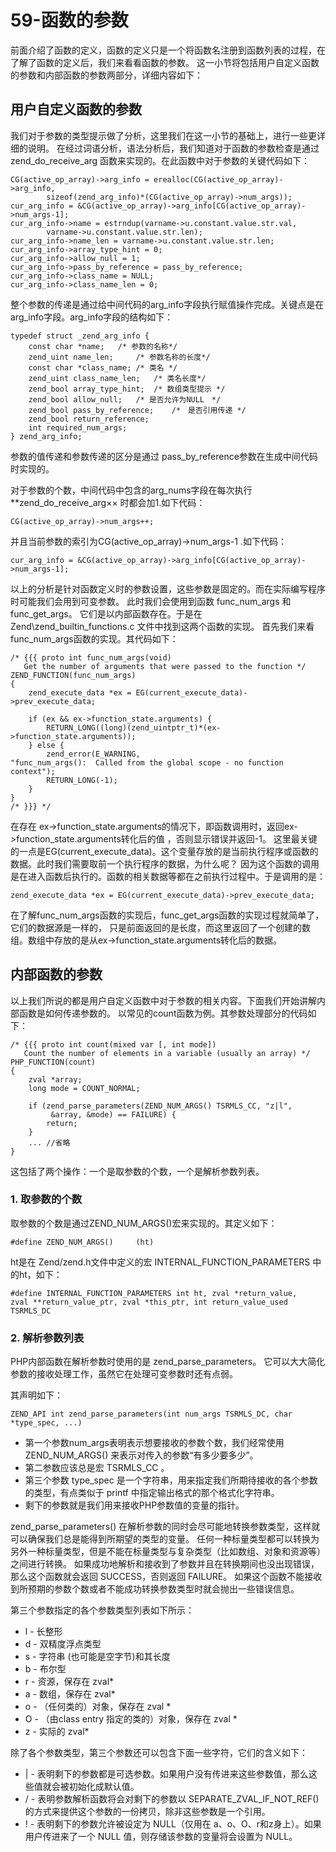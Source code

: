# 59-函数的参数
前面介绍了函数的定义，函数的定义只是一个将函数名注册到函数列表的过程，在了解了函数的定义后，我们来看看函数的参数。 这一小节将包括用户自定义函数的参数和内部函数的参数两部分，详细内容如下：
## 用户自定义函数的参数

我们对于参数的类型提示做了分析，这里我们在这一小节的基础上，进行一些更详细的说明。 在经过词语分析，语法分析后，我们知道对于函数的参数检查是通过 zend_do_receive_arg 函数来实现的。在此函数中对于参数的关键代码如下：

    CG(active_op_array)->arg_info = erealloc(CG(active_op_array)->arg_info,
            sizeof(zend_arg_info)*(CG(active_op_array)->num_args));
    cur_arg_info = &CG(active_op_array)->arg_info[CG(active_op_array)->num_args-1];
    cur_arg_info->name = estrndup(varname->u.constant.value.str.val,
            varname->u.constant.value.str.len);
    cur_arg_info->name_len = varname->u.constant.value.str.len;
    cur_arg_info->array_type_hint = 0;
    cur_arg_info->allow_null = 1;
    cur_arg_info->pass_by_reference = pass_by_reference;
    cur_arg_info->class_name = NULL;
    cur_arg_info->class_name_len = 0;

整个参数的传递是通过给中间代码的arg_info字段执行赋值操作完成。关键点是在arg_info字段。arg_info字段的结构如下：

    typedef struct _zend_arg_info {
        const char *name;   /* 参数的名称*/
        zend_uint name_len;     /* 参数名称的长度*/
        const char *class_name; /* 类名 */
        zend_uint class_name_len;   /* 类名长度*/
        zend_bool array_type_hint;  /* 数组类型提示 */
        zend_bool allow_null;   /* 是否允许为NULL　*/
        zend_bool pass_by_reference;    /*　是否引用传递 */
        zend_bool return_reference; 
        int required_num_args;  
    } zend_arg_info;

参数的值传递和参数传递的区分是通过 pass_by_reference参数在生成中间代码时实现的。

对于参数的个数，中间代码中包含的arg_nums字段在每次执行 **zend_do_receive_arg×× 时都会加1.如下代码：

    CG(active_op_array)->num_args++;

并且当前参数的索引为CG(active_op_array)->num_args-1 .如下代码：

    cur_arg_info = &CG(active_op_array)->arg_info[CG(active_op_array)->num_args-1];

以上的分析是针对函数定义时的参数设置，这些参数是固定的。而在实际编写程序时可能我们会用到可变参数。 此时我们会使用到函数 func_num_args 和 func_get_args。 它们是以内部函数存在。于是在 Zend\zend_builtin_functions.c 文件中找到这两个函数的实现。 首先我们来看func_num_args函数的实现。其代码如下：

    /* {{{ proto int func_num_args(void)
       Get the number of arguments that were passed to the function */
    ZEND_FUNCTION(func_num_args)
    {
        zend_execute_data *ex = EG(current_execute_data)->prev_execute_data;
     
        if (ex && ex->function_state.arguments) {
            RETURN_LONG((long)(zend_uintptr_t)*(ex->function_state.arguments));
        } else {
            zend_error(E_WARNING,
    "func_num_args():  Called from the global scope - no function context");
            RETURN_LONG(-1);
        }
    }
    /* }}} */

在存在 ex->function_state.arguments的情况下，即函数调用时，返回ex->function_state.arguments转化后的值 ，否则显示错误并返回-1。 这里最关键的一点是EG(current_execute_data)。这个变量存放的是当前执行程序或函数的数据。此时我们需要取前一个执行程序的数据，为什么呢？ 因为这个函数的调用是在进入函数后执行的。函数的相关数据等都在之前执行过程中。于是调用的是：

    zend_execute_data *ex = EG(current_execute_data)->prev_execute_data;

在了解func_num_args函数的实现后，func_get_args函数的实现过程就简单了，它们的数据源是一样的， 只是前面返回的是长度，而这里返回了一个创建的数组。数组中存放的是从ex->function_state.arguments转化后的数据。
## 内部函数的参数

以上我们所说的都是用户自定义函数中对于参数的相关内容。下面我们开始讲解内部函数是如何传递参数的。 以常见的count函数为例。其参数处理部分的代码如下：

    /* {{{ proto int count(mixed var [, int mode])
       Count the number of elements in a variable (usually an array) */
    PHP_FUNCTION(count)
    {
        zval *array;
        long mode = COUNT_NORMAL;
     
        if (zend_parse_parameters(ZEND_NUM_ARGS() TSRMLS_CC, "z|l",
             &array, &mode) == FAILURE) {
            return;
        }
        ... //省略
    }

这包括了两个操作：一个是取参数的个数，一个是解析参数列表。

### 1. 取参数的个数

取参数的个数是通过ZEND_NUM_ARGS()宏来实现的。其定义如下：

    #define ZEND_NUM_ARGS()     (ht)

ht是在 Zend/zend.h文件中定义的宏 INTERNAL_FUNCTION_PARAMETERS 中的ht，如下：

    #define INTERNAL_FUNCTION_PARAMETERS int ht, zval *return_value,
    zval **return_value_ptr, zval *this_ptr, int return_value_used TSRMLS_DC

### 2. 解析参数列表

PHP内部函数在解析参数时使用的是 zend_parse_parameters。 它可以大大简化参数的接收处理工作，虽然它在处理可变参数时还有点弱。

其声明如下：

    ZEND_API int zend_parse_parameters(int num_args TSRMLS_DC, char *type_spec, ...)

- 第一个参数num_args表明表示想要接收的参数个数，我们经常使用ZEND_NUM_ARGS() 来表示对传入的参数“有多少要多少”。
- 第二参数应该总是宏 TSRMLS_CC 。
- 第三个参数 type_spec 是一个字符串，用来指定我们所期待接收的各个参数的类型，有点类似于 printf 中指定输出格式的那个格式化字符串。
- 剩下的参数就是我们用来接收PHP参数值的变量的指针。

zend_parse_parameters() 在解析参数的同时会尽可能地转换参数类型，这样就可以确保我们总是能得到所期望的类型的变量。 任何一种标量类型都可以转换为另外一种标量类型，但是不能在标量类型与复杂类型（比如数组、对象和资源等）之间进行转换。 如果成功地解析和接收到了参数并且在转换期间也没出现错误，那么这个函数就会返回 SUCCESS，否则返回 FAILURE。 如果这个函数不能接收到所预期的参数个数或者不能成功转换参数类型时就会抛出一些错误信息。

第三个参数指定的各个参数类型列表如下所示：

- l - 长整形
- d - 双精度浮点类型
- s - 字符串 (也可能是空字节)和其长度
- b - 布尔型
- r - 资源，保存在 zval*
- a - 数组，保存在 zval*
- o - （任何类的）对象，保存在 zval *
- O - （由class entry 指定的类的）对象，保存在 zval *
- z - 实际的 zval*

除了各个参数类型，第三个参数还可以包含下面一些字符，它们的含义如下：

- | - 表明剩下的参数都是可选参数。如果用户没有传进来这些参数值，那么这些值就会被初始化成默认值。
- / - 表明参数解析函数将会对剩下的参数以 SEPARATE_ZVAL_IF_NOT_REF() 的方式来提供这个参数的一份拷贝，除非这些参数是一个引用。
- ! - 表明剩下的参数允许被设定为 NULL（仅用在 a、o、O、r和z身上）。如果用户传进来了一个 NULL 值，则存储该参数的变量将会设置为 NULL。
